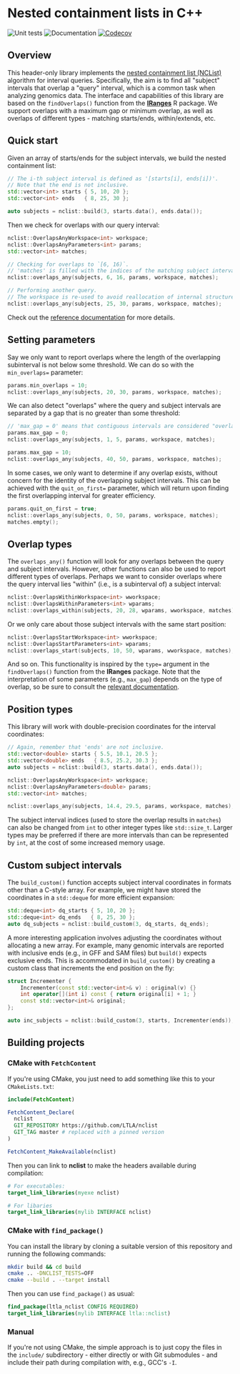 # Nested containment lists in C++

![Unit tests](https://github.com/LTLA/nclist-cpp/actions/workflows/run-tests.yaml/badge.svg)
![Documentation](https://github.com/LTLA/nclist-cpp/actions/workflows/doxygenate.yaml/badge.svg)
[![Codecov](https://codecov.io/gh/LTLA/nclist-cpp/branch/master/graph/badge.svg?token=GByG4StuqU)](https://codecov.io/gh/LTLA/nclist)

## Overview

This header-only library implements the [nested containment list (NCList)](https://doi.org/10.1093/bioinformatics/btl647) algorithm for interval queries.
Specifically, the aim is to find all "subject" intervals that overlap a "query" interval, which is a common task when analyzing genomics data.
The interface and capabilities of this library are based on the `findOverlaps()` function from the [**IRanges**](https://bioconductor.org/packages/IRanges) R package.
We support overlaps with a maximum gap or minimum overlap, as well as overlaps of different types - matching starts/ends, within/extends, etc.

## Quick start

Given an array of starts/ends for the subject intervals, we build the nested containment list:

```cpp
// The i-th subject interval is defined as '[starts[i], ends[i])'.
// Note that the end is not inclusive.
std::vector<int> starts { 5, 10, 20 };
std::vector<int> ends   { 8, 25, 30 };

auto subjects = nclist::build(3, starts.data(), ends.data());
```

Then we check for overlaps with our query interval:

```cpp
nclist::OverlapsAnyWorkspace<int> workspace;
nclist::OverlapsAnyParameters<int> params;
std::vector<int> matches;

// Checking for overlaps to `[6, 16)`.
// 'matches' is filled with the indices of the matching subject interval.
nclist::overlaps_any(subjects, 6, 16, params, workspace, matches);

// Performing another query.
// The workspace is re-used to avoid reallocation of internal structures.
nclist::overlaps_any(subjects, 25, 30, params, workspace, matches);
```

Check out the [reference documentation](https://ltla.github.io/nclist-cpp) for more details.

## Setting parameters

Say we only want to report overlaps where the length of the overlapping subinterval is not below some threshold.
We can do so with the `min_overlaps=` parameter:

```cpp
params.min_overlaps = 10;
nclist::overlaps_any(subjects, 20, 30, params, workspace, matches);
```

We can also detect "overlaps" where the query and subject intervals are separated by a gap that is no greater than some threshold:

```cpp
// 'max_gap = 0' means that contiguous intervals are considered "overlapping".
params.max_gap = 0;
nclist::overlaps_any(subjects, 1, 5, params, workspace, matches);

params.max_gap = 10;
nclist::overlaps_any(subjects, 40, 50, params, workspace, matches);
```

In some cases, we only want to determine if any overlap exists, without concern for the identity of the overlapping subject intervals.
This can be achieved with the `quit_on_first=` parameter, which will return upon finding the first overlapping interval for greater efficiency.

```cpp
params.quit_on_first = true;
nclist::overlaps_any(subjects, 0, 50, params, workspace, matches);
matches.empty();
```

## Overlap types

The `overlaps_any()` function will look for any overlaps between the query and subject intervals.
However, other functions can also be used to report different types of overlaps.
Perhaps we want to consider overlaps where the query interval lies "within" (i.e., is a subinterval of) a subject interval:

```cpp
nclist::OverlapsWithinWorkspace<int> wworkspace;
nclist::OverlapsWithinParameters<int> wparams;
nclist::overlaps_within(subjects, 20, 28, wparams, wworkspace, matches);
```

Or we only care about those subject intervals with the same start position:

```cpp
nclist::OverlapsStartWorkspace<int> wworkspace;
nclist::OverlapsStartParameters<int> wparams;
nclist::overlaps_start(subjects, 10, 50, wparams, wworkspace, matches);
```

And so on.
This functionality is inspired by the `type=` argument in the `findOverlaps()` function from the **IRanges** package.
Note that the interpretation of some parameters (e.g., `max_gap`) depends on the type of overlap,
so be sure to consult the [relevant documentation](https://ltla.github.io/nclist-cpp).

## Position types

This library will work with double-precision coordinates for the interval coordinates:

```cpp
// Again, remember that 'ends' are not inclusive.
std::vector<double> starts { 5.5, 10.1, 20.5 };
std::vector<double> ends   { 8.5, 25.2, 30.3 };
auto subjects = nclist::build(3, starts.data(), ends.data());

nclist::OverlapsAnyWorkspace<int> workspace;
nclist::OverlapsAnyParameters<double> params;
std::vector<int> matches;

nclist::overlaps_any(subjects, 14.4, 29.5, params, workspace, matches);
```

The subject interval indices (used to store the overlap results in `matches`) can also be changed from `int` to other integer types like `std::size_t`.
Larger types may be preferred if there are more intervals than can be represented by `int`, at the cost of some increased memory usage.

## Custom subject intervals

The `build_custom()` function accepts subject interval coordinates in formats other than a C-style array.
For example, we might have stored the coordinates in a `std::deque` for more efficient expansion:

```cpp
std::deque<int> dq_starts { 5, 10, 20 };
std::deque<int> dq_ends   { 8, 25, 30 };
auto dq_subjects = nclist::build_custom(3, dq_starts, dq_ends);
```

A more interesting application involves adjusting the coordinates without allocating a new array.
For example, many genomic intervals are reported with inclusive ends (e.g., in GFF and SAM files) but `build()` expects exclusive ends.
This is accommodated in `build_custom()` by creating a custom class that increments the end position on the fly:

```cpp
struct Incrementer {
    Incrementer(const std::vector<int>& v) : original(v) {}
    int operator[](int i) const { return original[i] + 1; }
    const std::vector<int>& original;
};

auto inc_subjects = nclist::build_custom(3, starts, Incrementer(ends));
```

## Building projects 

### CMake with `FetchContent`

If you're using CMake, you just need to add something like this to your `CMakeLists.txt`:

```cmake
include(FetchContent)

FetchContent_Declare(
  nclist
  GIT_REPOSITORY https://github.com/LTLA/nclist
  GIT_TAG master # replaced with a pinned version
)

FetchContent_MakeAvailable(nclist)
```

Then you can link to **nclist** to make the headers available during compilation:

```cmake
# For executables:
target_link_libraries(myexe nclist)

# For libaries
target_link_libraries(mylib INTERFACE nclist)
```

### CMake with `find_package()`

You can install the library by cloning a suitable version of this repository and running the following commands:

```sh
mkdir build && cd build
cmake .. -DNCLIST_TESTS=OFF
cmake --build . --target install
```

Then you can use `find_package()` as usual:

```cmake
find_package(ltla_nclist CONFIG REQUIRED)
target_link_libraries(mylib INTERFACE ltla::nclist)
```

### Manual

If you're not using CMake, the simple approach is to just copy the files in the `include/` subdirectory - 
either directly or with Git submodules - and include their path during compilation with, e.g., GCC's `-I`.
